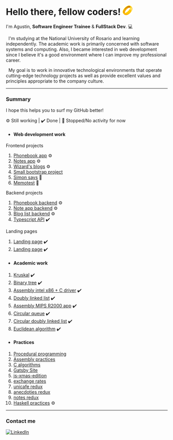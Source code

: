<h1> Hello there, fellow coders! <img src="src/one-ring.png"></h1>

I'm Agustin, **Software Engineer Trainee** & **FullStack Dev**. 💻

&nbsp;&nbsp;I'm studying at the National University of Rosario and learning independently. The academic work is primarily concerned with software systems and computing. Also, I became interested in web development since I believe it's a good environment where I can improve my professional career.

&nbsp;&nbsp;My goal is to work in innovative technological environments that operate cutting-edge technology projects as well as provide excellent values and principles appropriate to the company culture.

---

### Summary
I hope this helps you to surf my GitHub better!

 ⚙️ Still working
| ✔️ Done
| 🛑 Stopped/No activity for now

- #### Web development work
Frontend projects
1. [Phonebook app](https://github.com/agustinlozano/phonebook "Phonebook app") ⚙️
2. [Notes app](https://github.com/agustinlozano/notes-app "Notes app") ⚙️
3. [Wizard's blogs](https://github.com/agustinlozano/wizards-blog "Wizard's blogs") ⚙️
4. [Small bootstrap project](https://github.com/agustinlozano/front-end-projec "Small bootstrap project")
5. [Simon says](https://github.com/agustinlozano/simon-dice "Simon says") 🛑
6. [Memotest](https://github.com/agustinlozano/memotest "Memotest") 🛑

Backend projects
1. [Phonebook backend](https://github.com/agustinlozano/phonebook-backend "Phonebook backend") ⚙️
2. [Note app backend](https://github.com/agustinlozano/note-app-backend "Note app backend") ⚙️
3. [Blog list backend](https://github.com/agustinlozano/blog-list-backend "Blog list backend") ⚙️
4. [Typescript API](https://github.com/agustinlozano/typescript-API "Typescript API") ✔️

Landing pages
1. [Landing page](https://github.com/agustinlozano/landing-page-1 "Landing page") ✔️
2. [Landing page](https://github.com/agustinlozano/landing-page-2 "Landing page") ✔️

- #### Academic work
1. [Kruskal](https://github.com/agustinlozano/kruskal "Kruskal") ✔️
2. [Binary tree](https://github.com/agustinlozano/binary-tree "Binary tree") ✔️
3. [Assembly intel x86 + C driver](https://github.com/agustinlozano/driver "Assembly intel x86 + C driver") ✔️
4. [Doubly linked list](https://github.com/agustinlozano/doubly-linked-list "Doubly linked list") ✔️
5. [Assembly MIPS R2000 app](https://github.com/agustinlozano/assembly-app "Assembly MIPS R2000 app") ✔️
6. [Circular queue](https://github.com/agustinlozano/circular-queue "Circular queue") ✔️
7. [Circular doubly linked list](https://github.com/agustinlozano/circular-doubly-linked-list "Circular doubly linked list") ✔️
8. [Euclidean algorithm](https://github.com/agustinlozano/euclidean-algorithm "Euclidean algorithm") ✔️

- #### Practices
1. [Procedural programming](https://github.com/agustinlozano/assembly-practice "Procedural programming")
2. [Assembly practices](https://github.com/agustinlozano/assembly-practice "Assembly-practice")
3. [C algorithms](https://github.com/agustinlozano/assembly-practice "C algorithms")
4. [Gatsby Site](https://github.com/agustinlozano/first-gatsby-site "Gatsby Site")
5. [js-xmas-edition](https://github.com/agustinlozano/js-xmas-edition "js-xmas-edition")
6. [exchange rates](https://github.com/agustinlozano/exchangerates "exchange rates")
7. [unicafe redux](https://github.com/agustinlozano/unicafe-redux "unicafe redux")
8. [anecdoties redux](https://github.com/agustinlozano/redux-anecdoties "anecdoties redux")
9. [notes redux](https://github.com/agustinlozano/redux-notes "notes redux")
10. [Haskell practices](https://github.com/agustinlozano/haskell "Haskell practices") ⚙️

---

### Contact me

<a href="https://www.linkedin.com/in/agustin-lozano-blua/" target="_blank"><img src="https://img.shields.io/badge/LinkedIn-%230077B5.svg?&style=flat-square&logo=linkedin&logoColor=white" alt="LinkedIn"></a>
